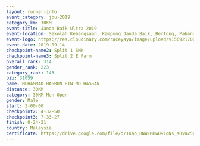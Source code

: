 ```yaml
---
layout: runner-info 
event_category: jbu-2019 
category_km: 30KM 
event-title: Janda Baik Ultra 2019 
event-location: Sekolah Kebangsaan, Kampung Janda Baik, Bentong, Pahang, Malaysia 
event-logo: https://res.cloudinary.com/raceyaya/image/upload/v1569217009/logo/janda-baik_vch1pc.jpg 
event-date: 2019-09-14 
checkpoint-name2: Split 1 SMK 
checkpoint-name3: Split 2 E Farm 
overall_rank: 314
gender_rank: 223
category_rank: 143
bib: 31059
name: MUHAMMAD HASRUN BIN MD HASSAN
distance: 30KM
category: 30KM Men Open
gender: Male
start: 2-00-00
checkpoint2: 4-32-50
checkpoint3: 7-33-27
finish: 8-24-21
country: Malaysia
certificate: https://drive.google.com/file/d/1Kao_8NWEMBwO91qNs_sBvaV5C0X3VzLa/view?usp=sharing
---
```

